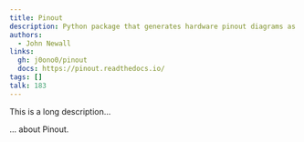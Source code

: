 ```yaml
---
title: Pinout
description: Python package that generates hardware pinout diagrams as SVG images
authors:
  - John Newall
links:
  gh: j0ono0/pinout
  docs: https://pinout.readthedocs.io/
tags: []
talk: 183
---
```


This is a long description...
<!--more-->
... about Pinout.
